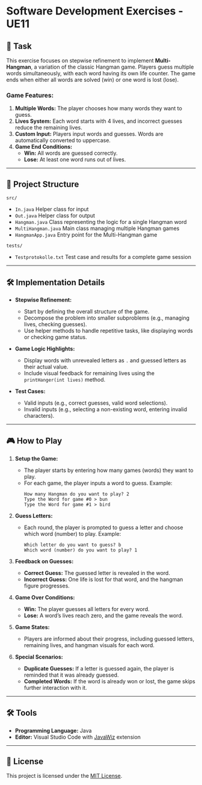 # Software Development Exercises - UE11  

## 📜 Task  
This exercise focuses on stepwise refinement to implement **Multi-Hangman**, a variation of the classic Hangman game. Players guess multiple words simultaneously, with each word having its own life counter. The game ends when either all words are solved (win) or one word is lost (lose).  

### Game Features:  
1. **Multiple Words:** The player chooses how many words they want to guess.  
2. **Lives System:** Each word starts with 4 lives, and incorrect guesses reduce the remaining lives.  
3. **Custom Input:** Players input words and guesses. Words are automatically converted to uppercase.  
4. **Game End Conditions:**  
   - **Win:** All words are guessed correctly.  
   - **Lose:** At least one word runs out of lives.  

---

## 📂 Project Structure  

``src/``

- ``In.java`` Helper class for input  
- ``Out.java`` Helper class for output  
- ``Hangman.java`` Class representing the logic for a single Hangman word  
- ``MultiHangman.java`` Main class managing multiple Hangman games  
- ``HangmanApp.java`` Entry point for the Multi-Hangman game  

``tests/``

- ``Testprotokolle.txt`` Test case and results for a complete game session  

---

## 🛠 Implementation Details  
- **Stepwise Refinement:**  
  - Start by defining the overall structure of the game.  
  - Decompose the problem into smaller subproblems (e.g., managing lives, checking guesses).  
  - Use helper methods to handle repetitive tasks, like displaying words or checking game status.  

- **Game Logic Highlights:**  
  - Display words with unrevealed letters as `.` and guessed letters as their actual value.  
  - Include visual feedback for remaining lives using the `printHanger(int lives)` method.  

- **Test Cases:**  
  - Valid inputs (e.g., correct guesses, valid word selections).  
  - Invalid inputs (e.g., selecting a non-existing word, entering invalid characters).  

---
## 🎮 How to Play  

1. **Setup the Game:**  
   - The player starts by entering how many games (words) they want to play.  
   - For each game, the player inputs a word to guess. Example:  
     ```
     How many Hangman do you want to play? 2  
     Type the Word for game #0 > bun  
     Type the Word for game #1 > bird  
     ```

2. **Guess Letters:**  
   - Each round, the player is prompted to guess a letter and choose which word (number) to play. Example:  
     ```
     Which letter do you want to guess? b  
     Which word (number) do you want to play? 1  
     ```

3. **Feedback on Guesses:**  
   - **Correct Guess:** The guessed letter is revealed in the word.  
   - **Incorrect Guess:** One life is lost for that word, and the hangman figure progresses.  

4. **Game Over Conditions:**  
   - **Win:** The player guesses all letters for every word.  
   - **Lose:** A word’s lives reach zero, and the game reveals the word.  

5. **Game States:**  
   - Players are informed about their progress, including guessed letters, remaining lives, and hangman visuals for each word.  

6. **Special Scenarios:**  
   - **Duplicate Guesses:** If a letter is guessed again, the player is reminded that it was already guessed.  
   - **Completed Words:** If the word is already won or lost, the game skips further interaction with it.  

---

## 🛠 Tools  
- **Programming Language:** Java  
- **Editor:** Visual Studio Code with [JavaWiz](https://github.com/SSW-JKU/javawiz) extension  

---

## 📝 License  
This project is licensed under the [MIT License](LICENSE).